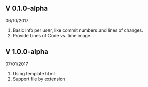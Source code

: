## V 0.1.0-alpha
06/10/2017
1. Basic info per user, like commit numbers and lines of changes.
2. Provide Lines of Code vs. time image.

## V 1.0.0-alpha
07/01/2017
1. Using template html
2. Support file by extension
